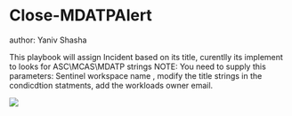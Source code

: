 # Close-MDATPAlert
author: Yaniv Shasha

This playbook will assign Incident based on its title, curentlly its implement to looks for ASC\MCAS\MDATP strings
NOTE: You need to supply this parameters: Sentinel workspace name , modify the title strings in the condicdtion statments, add the workloads owner email.


<a href="https://portal.azure.com/#create/Microsoft.Template/uri/https%3A%2F%2Fraw.githubusercontent.com%2FYaniv-Shasha%2FSentinel%2Fmaster%2FPlaybooks%2FAssign-Incident-ToSpecificOwner%2Fazuredeploy.json" target="_blank">
    <img src="https://aka.ms/deploytoazurebutton"/>
</a>
